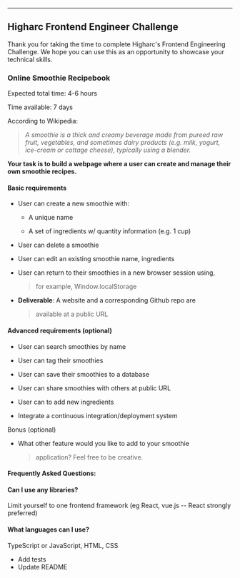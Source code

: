 --------------------------------------------------------------------------------

Higharc Frontend Engineer Challenge
-----------------------------------

Thank you for taking the time to complete Higharc's Frontend Engineering
Challenge. We hope you can use this as an opportunity to showcase your
technical skills.

### **Online Smoothie Recipebook**

Expected total time: 4-6 hours

Time available: 7 days

According to Wikipedia:

> *A smoothie is a thick and creamy beverage made from pureed raw fruit,
> vegetables, and sometimes dairy products (e.g. milk, yogurt, ice-cream
> or cottage cheese), typically using a blender.*

**Your task is to build a webpage where a user can create and manage
their own smoothie recipes.**

#### Basic requirements

-   User can create a new smoothie with:

    -   A unique name

    -   A set of ingredients w/ quantity information (e.g. 1 cup)

-   User can delete a smoothie

-   User can edit an existing smoothie name, ingredients

-   User can return to their smoothies in a new browser session using,
    > for example, Window.localStorage

-   **Deliverable**: A website and a corresponding Github repo are
    > available at a public URL

#### Advanced requirements (optional)

-   User can search smoothies by name

-   User can tag their smoothies

-   User can save their smoothies to a database

-   User can share smoothies with others at public URL

-   User can to add new ingredients

-   Integrate a continuous integration/deployment system

Bonus (optional)

-   What other feature would you like to add to your smoothie
    > application? Feel free to be creative.

#### 

#### **Frequently Asked Questions:**

#### Can I use any libraries?

Limit yourself to one frontend framework (eg React, vue.js -- React
strongly preferred)

#### What languages can I use?

TypeScript or JavaScript, HTML, CSS

* Add tests
* Update README